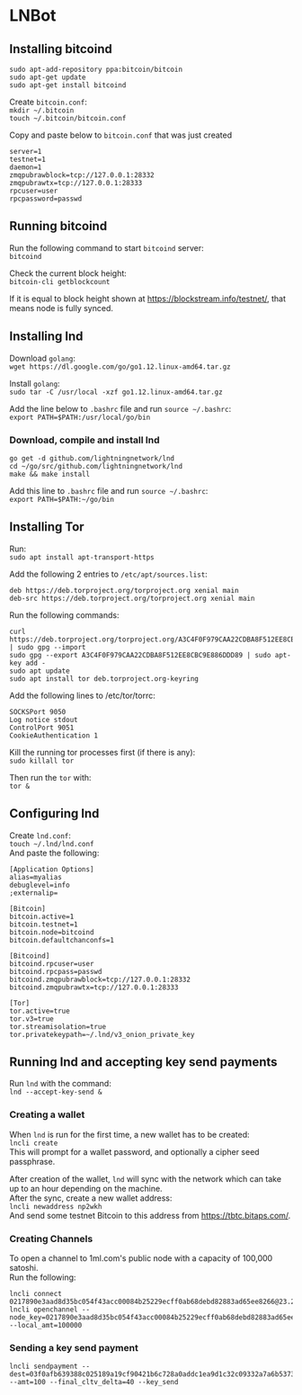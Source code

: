 # LNBot

## Installing bitcoind

```
sudo apt-add-repository ppa:bitcoin/bitcoin
sudo apt-get update
sudo apt-get install bitcoind
```

Create `bitcoin.conf`:\
`mkdir ~/.bitcoin` \
`touch ~/.bitcoin/bitcoin.conf`

Copy and paste below to `bitcoin.conf` that was just created
```
server=1
testnet=1
daemon=1
zmqpubrawblock=tcp://127.0.0.1:28332
zmqpubrawtx=tcp://127.0.0.1:28333
rpcuser=user
rpcpassword=passwd
```

## Running bitcoind
Run the following command to start `bitcoind` server:\
`bitcoind`

Check the current block height:\
`bitcoin-cli getblockcount`

If it is equal to block height shown at https://blockstream.info/testnet/, that means node is fully synced.

## Installing lnd
Download `golang`:\
`wget https://dl.google.com/go/go1.12.linux-amd64.tar.gz`

Install `golang`:\
`sudo tar -C /usr/local -xzf go1.12.linux-amd64.tar.gz`

Add the line below to `.bashrc` file and run `source ~/.bashrc`:\
`export PATH=$PATH:/usr/local/go/bin`  

### Download, compile and install lnd
```
go get -d github.com/lightningnetwork/lnd
cd ~/go/src/github.com/lightningnetwork/lnd
make && make install
```

Add this line to `.bashrc` file and run `source ~/.bashrc`:\
`export PATH=$PATH:~/go/bin`

## Installing Tor
Run:\
`sudo apt install apt-transport-https`

Add the following 2 entries to `/etc/apt/sources.list`:
```
deb https://deb.torproject.org/torproject.org xenial main
deb-src https://deb.torproject.org/torproject.org xenial main
```

Run the following commands:
```
curl https://deb.torproject.org/torproject.org/A3C4F0F979CAA22CDBA8F512EE8CBC9E886DDD89.asc | sudo gpg --import 
sudo gpg --export A3C4F0F979CAA22CDBA8F512EE8CBC9E886DDD89 | sudo apt-key add -
sudo apt update
sudo apt install tor deb.torproject.org-keyring
```

Add the following lines to /etc/tor/torrc:
```
SOCKSPort 9050
Log notice stdout
ControlPort 9051
CookieAuthentication 1
```

Kill the running tor processes first (if there is any):\
`sudo killall tor`

Then run the `tor` with:\
`tor &`

## Configuring lnd
Create `lnd.conf`:\
`touch ~/.lnd/lnd.conf`\
And paste the following:
```
[Application Options]
alias=myalias
debuglevel=info
;externalip=

[Bitcoin]
bitcoin.active=1
bitcoin.testnet=1
bitcoin.node=bitcoind
bitcoin.defaultchanconfs=1

[Bitcoind]
bitcoind.rpcuser=user
bitcoind.rpcpass=passwd
bitcoind.zmqpubrawblock=tcp://127.0.0.1:28332
bitcoind.zmqpubrawtx=tcp://127.0.0.1:28333

[Tor]
tor.active=true
tor.v3=true
tor.streamisolation=true
tor.privatekeypath=~/.lnd/v3_onion_private_key
```

## Running lnd and accepting key send payments
Run `lnd` with the command:\
`lnd --accept-key-send &`

### Creating a wallet
When `lnd` is run for the first time, a new wallet has to be created:\
`lncli create`\
This will prompt for a wallet password, and optionally a cipher seed passphrase.

After creation of the wallet, `lnd` will sync with the network which can take up to an hour depending on the machine.\
After the sync, create a new wallet address:\
`lncli newaddress np2wkh`\
And send some testnet Bitcoin to this address from https://tbtc.bitaps.com/.

### Creating Channels
To open a channel to 1ml.com's public node with a capacity of 100,000 satoshi.\
Run the following:
```
lncli connect 0217890e3aad8d35bc054f43acc00084b25229ecff0ab68debd82883ad65ee8266@23.237.77.11:9735
lncli openchannel --node_key=0217890e3aad8d35bc054f43acc00084b25229ecff0ab68debd82883ad65ee8266 --local_amt=100000
```

### Sending a key send payment
```
lncli sendpayment --dest=03f0afb639388c025189a19cf90421b6c728a0addc1ea9d1c32c09332a7a6b5373 --amt=100 --final_cltv_delta=40 --key_send
```
